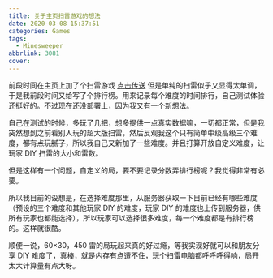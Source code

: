 ```yaml
---
title: 关于主页扫雷游戏的想法
date: 2020-03-08 15:37:51
categories: Games
tags:
  - Minesweeper
abbrlink: 3081
cover:
---
```


前段时间在主页上加了个扫雷游戏 [点击传送](https://minesweeper.bugzeng.com) 但是单纯的扫雷似乎又显得太单调，于是我前段时间又给写了个排行榜。用来记录每个难度的时间排行，自己测试体验还挺好的。不过现在还没部署上，因为我又有一个新想法。

自己在测试的时候，多玩了几把，想多提供一点真实数据嘛，一切都正常，但是我突然想到之前看别人玩的超大版扫雷，然后反观我这个只有简单中级高级三个难度，~~都有点玩腻了~~，所以我自己又新加了一些难度。并且打算开放自定义难度，让玩家 DIY 扫雷的大小和雷数。

但是这样有一个问题，自定义的局，要不要记录分数弄排行榜呢？我觉得非常有必要。

所以我目前的设想是，在选择难度那里，从服务器获取一下目前已经有哪些难度（预设的三个难度和其他玩家 DIY 的难度，玩家 DIY 的难度也上传到服务器，供所有玩家也都能选择），所以玩家可以选择很多难度，每一个难度都是有排行榜的。这样就很酷。

顺便一说，60×30，450 雷的局玩起来真的好过瘾，等我实现好就可以和朋友分享 DIY 难度了，真棒，就是内存有点遭不住，玩个扫雷电脑都呼呼呼得响，局开太大计算量有点大呀。

